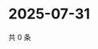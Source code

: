 # 2025-07-31

共 0 条

<!-- BEGIN ZHIHUQUESTIONS -->
<!-- 最后更新时间 Thu Jul 31 2025 09:00:56 GMT+0800 (China Standard Time) -->

<!-- END ZHIHUQUESTIONS -->
